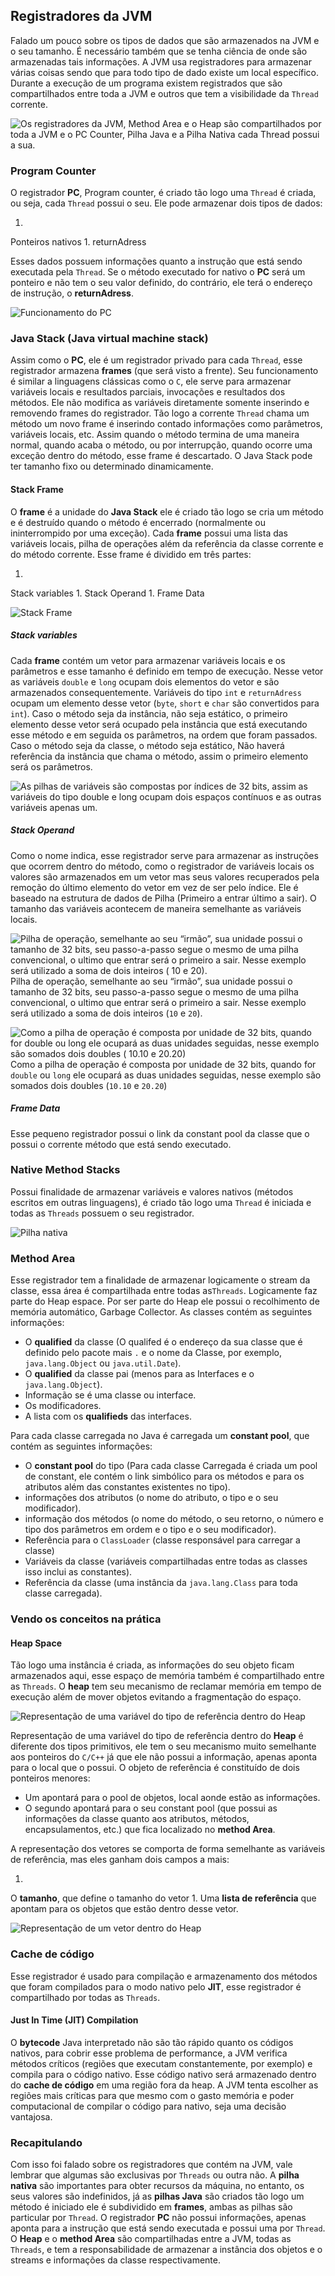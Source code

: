 ## Registradores da JVM



Falado um pouco sobre os tipos de dados que são armazenados na JVM e o seu tamanho. É necessário também que se tenha ciência de onde são armazenadas tais informações. A JVM usa registradores para armazenar várias coisas sendo que para todo tipo de dado existe um local específico. Durante a execução de um programa existem registrados que são compartilhados entre toda a JVM e outros que tem a visibilidade da `Thread` corrente.

![Os registradores da JVM, Method Area e o Heap são compartilhados por toda a JVM e o PC Counter, Pilha Java e a Pilha Nativa cada Thread possui a sua.](chapter_3_1.png)

### Program Counter


O registrador **PC**, Program counter, é criado tão logo uma `Thread` é criada, ou seja, cada `Thread` possui o seu. Ele pode armazenar dois tipos de dados: 

1. 
Ponteiros nativos
1. 
returnAdress

Esses dados possuem informações quanto a instrução que está sendo executada pela `Thread`. Se o método executado for nativo o **PC** será um ponteiro e não tem o seu valor definido, do contrário, ele terá o endereço de instrução, o **returnAdress**.

![Funcionamento do PC](chapter_3_2.png)

### Java Stack (Java virtual machine stack)


Assim como o **PC**, ele é um registrador privado para cada `Thread`, esse registrador armazena **frames** (que será visto a frente). Seu funcionamento é similar a linguagens clássicas como o `C`, ele serve para armazenar variáveis locais e resultados parciais, invocações e resultados dos métodos. Ele não modifica as variáveis diretamente somente inserindo e removendo frames do registrador. Tão logo a corrente `Thread` chama um método um novo frame é inserindo contado informações como parâmetros, variáveis locais, etc. Assim quando o método termina de uma maneira normal, quando acaba o método, ou por interrupção, quando ocorre uma exceção dentro do método, esse frame é descartado. O Java Stack pode ter tamanho fixo ou determinado dinamicamente.

#### Stack Frame


O **frame** é a unidade do **Java Stack** ele é criado tão logo se cria um método e é destruído quando o método é encerrado (normalmente ou ininterrompido por uma exceção). Cada **frame** possui uma lista das variáveis locais, pilha de operações além da referência da classe corrente e do método corrente. Esse frame é dividido em três partes:

1. 
Stack variables
1. 
Stack Operand
1. 
Frame Data


![Stack Frame](chapter_3_3.png)

##### Stack variables



Cada **frame** contém um vetor para armazenar variáveis locais e os parâmetros e esse tamanho é definido em tempo de execução. Nesse vetor as variáveis `double` e `long` ocupam dois elementos do vetor e são armazenados consequentemente. Variáveis do tipo `int` e `returnAdress` ocupam um elemento desse vetor (`byte`, `short` e `char` são convertidos para `int`). Caso o método seja da instância, não seja estático, o primeiro elemento desse vetor será ocupado pela instância que está executando esse método e em seguida os parâmetros, na ordem que foram passados. Caso o método seja da classe, o método seja estático, Não haverá referência da instância que chama o método, assim o primeiro elemento será os parâmetros.


![As pilhas de variáveis são compostas por índices de 32 bits, assim as variáveis do tipo double e long ocupam dois espaços contínuos e as outras variáveis apenas um.](chapter_3_4.png)

##### Stack Operand


Como o nome indica, esse registrador serve para armazenar as instruções que ocorrem dentro do método, como o registrador de variáveis locais os valores são armazenados em um vetor mas seus valores recuperados pela remoção do último elemento do vetor em vez de ser pelo índice. Ele é baseado na estrutura de dados de Pilha (Primeiro a entrar último a sair). O tamanho das variáveis acontecem de maneira semelhante as variáveis locais.

![Pilha de operação, semelhante ao seu “irmão”, sua unidade possui o tamanho de 32 bits, seu passo-a-passo segue o mesmo de uma pilha convencional, o ultimo que entrar será o primeiro a sair. Nesse exemplo será utilizado a soma de dois inteiros ( 10 e 20).](chapter_3_5.png)
Pilha de operação, semelhante ao seu “irmão”, sua unidade possui o tamanho de 32 bits, seu passo-a-passo segue o mesmo de uma pilha convencional, o ultimo que entrar será o primeiro a sair. Nesse exemplo será utilizado a soma de dois inteiros (`10` e `20`).


![Como a pilha de operação é composta por unidade de 32 bits, quando for double ou long ele ocupará as duas unidades seguidas, nesse exemplo são somados dois doubles ( 10.10 e 20.20)](chapter_3_6.png)
Como a pilha de operação é composta por unidade de 32 bits, quando for `double` ou `long` ele ocupará as duas unidades seguidas, nesse exemplo são somados dois doubles (`10.10` e `20.20`)

##### Frame Data


Esse pequeno registrador possui o link da constant pool da classe que o possui o corrente método que está sendo executado.

### Native Method Stacks


Possui finalidade de armazenar variáveis e valores nativos (métodos escritos em outras linguagens), é criado tão logo uma `Thread` é iniciada e todas as `Threads` possuem o seu registrador.


![Pilha nativa](chapter_3_7.png)

### Method Area


Esse registrador tem a finalidade de armazenar logicamente o stream da classe, essa área é compartilhada entre todas as`Threads`. Logicamente faz parte do Heap espace. Por ser parte do Heap ele possui o recolhimento de memória automático, Garbage Collector. As classes contém as seguintes informações:



* O **qualified** da classe (O qualifed é o endereço da sua classe que é definido pelo pacote mais `.` e o nome da Classe, por exemplo, `java.lang.Object` ou `java.util.Date`).
* O **qualified** da classe pai (menos para as Interfaces e o `java.lang.Object`).
* Informação se é uma classe ou interface.
* Os modificadores.
* A lista com os **qualifieds** das interfaces.


Para cada classe carregada no Java é carregada um **constant pool**, que contém as seguintes informações:


* O **constant pool** do tipo (Para cada classe Carregada é criada um pool de constant, ele contém o link simbólico para os métodos e para os atributos além das constantes existentes no tipo).
* informações dos atributos (o nome do atributo, o tipo e o seu modificador).
* informação dos métodos (o nome do método, o seu retorno, o número e tipo dos parâmetros em ordem e o tipo e o seu modificador).
* Referência para o `ClassLoader` (classe responsável para carregar a classe)
* Variáveis da classe (variáveis compartilhadas entre todas as classes isso inclui as constantes).
* Referência da classe (uma instância da `java.lang.Class` para toda classe carregada).

### Vendo os conceitos na prática

#### Heap Space


Tão logo uma instância é criada, as informações do seu objeto ficam armazenados aqui, esse espaço de memória também é compartilhado entre as `Threads`. O **heap** tem seu mecanismo de reclamar memória em tempo de execução além de mover objetos evitando a fragmentação do espaço.


![Representação de uma variável do tipo de referência dentro do Heap](chapter_3_8.png)


Representação de uma variável do tipo de referência dentro do **Heap** é diferente dos tipos primitivos, ele tem o seu mecanismo muito semelhante aos ponteiros do `C/C++` já que ele não possui a informação, apenas aponta para o local que o possui. O objeto de referência é constituído de dois ponteiros menores:

* Um apontará para o pool de objetos, local aonde estão as informações.
* O segundo apontará para o seu constant pool (que possui as informações da classe quanto aos atributos, métodos, encapsulamentos, etc.) que fica localizado no **method Area**.



A representação dos vetores se comporta de forma semelhante as variáveis de referência, mas eles ganham dois campos a mais: 

1. 
O **tamanho**, que define o tamanho do vetor
1. 
Uma **lista de referência** que apontam para os objetos que estão dentro desse vetor. 


![Representação de um vetor dentro do Heap](chapter_3_9.png)

### Cache de código


Esse registrador é usado para compilação e armazenamento dos métodos que foram compilados para o modo nativo pelo **JIT**, esse registrador é compartilhado por todas as `Threads`.

#### Just In Time (JIT) Compilation


O **bytecode** Java interpretado não são tão rápido quanto os códigos nativos, para cobrir esse problema de performance, a JVM verifica métodos críticos (regiões que executam constantemente, por exemplo) e compila para o código nativo. Esse código nativo será armazenado dentro do **cache de código** em uma região fora da heap. A JVM tenta escolher as regiões mais críticas para que mesmo com o gasto memória e poder computacional de compilar o código para nativo, seja uma decisão vantajosa.

### Recapitulando


Com isso foi falado sobre os registradores que contém na JVM, vale lembrar que algumas são exclusivas por `Threads` ou outra não. A **pilha nativa** são importantes para obter recursos da máquina, no entanto, os seus valores são indefinidos, já as **pilhas Java** são criados tão logo um método é iniciado ele é subdividido em **frames**, ambas as pilhas são particular por `Thread`. O registrador **PC** não possui informações, apenas aponta para a instrução que está sendo executada e possui uma por `Thread`. O **Heap** e o **method Area** são compartilhadas entre a JVM, todas as `Threads`, e tem a responsabilidade de armazenar a instância dos objetos e o streams e informações da classe respectivamente.

